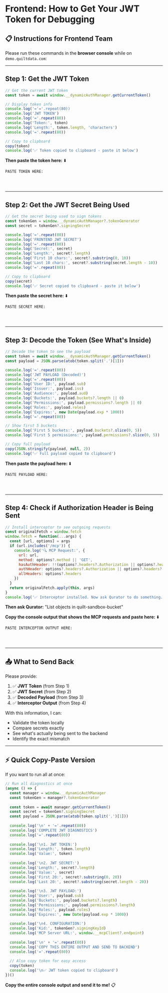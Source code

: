 # Frontend: How to Get Your JWT Token for Debugging

## 📋 Instructions for Frontend Team

Please run these commands in the **browser console** while on `demo.quiltdata.com`:

---

## Step 1: Get the JWT Token

```javascript
// Get the current JWT token
const token = await window.__dynamicAuthManager.getCurrentToken()

// Display token info
console.log('='='.repeat(80))
console.log('JWT TOKEN')
console.log('='.repeat(80))
console.log('Token:', token)
console.log('Length:', token.length, 'characters')
console.log('='.repeat(80))

// Copy to clipboard
copy(token)
console.log('✅ Token copied to clipboard - paste it below')
```

**Then paste the token here:** ⬇️

```
PASTE TOKEN HERE:




```

---

## Step 2: Get the JWT Secret Being Used

```javascript
// Get the secret being used to sign tokens
const tokenGen = window.__dynamicAuthManager?.tokenGenerator
const secret = tokenGen?.signingSecret

console.log('='.repeat(80))
console.log('FRONTEND JWT SECRET')
console.log('='.repeat(80))
console.log('Secret:', secret)
console.log('Length:', secret?.length)
console.log('First 10 chars:', secret?.substring(0, 10))
console.log('Last 10 chars:', secret?.substring(secret.length - 10))
console.log('='.repeat(80))

// Copy to clipboard
copy(secret)
console.log('✅ Secret copied to clipboard - paste it below')
```

**Then paste the secret here:** ⬇️

```
PASTE SECRET HERE:




```

---

## Step 3: Decode the Token (See What's Inside)

```javascript
// Decode the token to see the payload
const token = await window.__dynamicAuthManager.getCurrentToken()
const payload = JSON.parse(atob(token.split('.')[1]))

console.log('='.repeat(80))
console.log('JWT PAYLOAD (Decoded)')
console.log('='.repeat(80))
console.log('User ID:', payload.sub)
console.log('Issuer:', payload.iss)
console.log('Audience:', payload.aud)
console.log('Buckets:', payload.buckets?.length || 0)
console.log('Permissions:', payload.permissions?.length || 0)
console.log('Roles:', payload.roles)
console.log('Expires:', new Date(payload.exp * 1000))
console.log('='.repeat(80))

// Show first 5 buckets
console.log('First 5 buckets:', payload.buckets?.slice(0, 5))
console.log('First 5 permissions:', payload.permissions?.slice(0, 5))

// Copy full payload
copy(JSON.stringify(payload, null, 2))
console.log('✅ Full payload copied to clipboard')
```

**Then paste the payload here:** ⬇️

```
PASTE PAYLOAD HERE:




```

---

## Step 4: Check if Authorization Header is Being Sent

```javascript
// Install interceptor to see outgoing requests
const originalFetch = window.fetch
window.fetch = function(...args) {
  const [url, options] = args
  if (url.includes('/mcp')) {
    console.log('🔍 MCP Request:', {
      url: url,
      method: options?.method || 'GET',
      hasAuthHeader: !!(options?.headers?.Authorization || options?.headers?.authorization),
      authHeader: options?.headers?.Authorization || options?.headers?.authorization || 'MISSING',
      allHeaders: options?.headers
    })
  }
  return originalFetch.apply(this, args)
}
console.log('✅ Interceptor installed. Now ask Qurator to do something.')
```

**Then ask Qurator:** "List objects in quilt-sandbox-bucket"

**Copy the console output that shows the MCP requests and paste here:** ⬇️

```
PASTE INTERCEPTOR OUTPUT HERE:




```

---

## 📤 What to Send Back

Please provide:

1. ✅ **JWT Token** (from Step 1)
2. ✅ **JWT Secret** (from Step 2)  
3. ✅ **Decoded Payload** (from Step 3)
4. ✅ **Interceptor Output** (from Step 4)

With this information, I can:
- Validate the token locally
- Compare secrets exactly
- See what's actually being sent to the backend
- Identify the exact mismatch

---

## ⚡ Quick Copy-Paste Version

If you want to run all at once:

```javascript
// Run all diagnostics at once
(async () => {
  const manager = window.__dynamicAuthManager
  const tokenGen = manager?.tokenGenerator
  
  const token = await manager.getCurrentToken()
  const secret = tokenGen?.signingSecret
  const payload = JSON.parse(atob(token.split('.')[1]))
  
  console.log('\n' + '='.repeat(80))
  console.log('COMPLETE JWT DIAGNOSTICS')
  console.log('='.repeat(80))
  
  console.log('\n1. JWT TOKEN:')
  console.log('Length:', token.length)
  console.log('Value:', token)
  
  console.log('\n2. JWT SECRET:')
  console.log('Length:', secret?.length)
  console.log('Value:', secret)
  console.log('First 20:', secret?.substring(0, 20))
  console.log('Last 20:', secret?.substring(secret.length - 20))
  
  console.log('\n3. JWT PAYLOAD:')
  console.log('User:', payload.sub)
  console.log('Buckets:', payload.buckets?.length)
  console.log('Permissions:', payload.permissions?.length)
  console.log('Roles:', payload.roles)
  console.log('Expires:', new Date(payload.exp * 1000))
  
  console.log('\n4. CONFIGURATION:')
  console.log('Kid:', tokenGen?.signingKeyId)
  console.log('MCP Server URL:', window.__mcpClient?.endpoint)
  
  console.log('\n' + '='.repeat(80))
  console.log('COPY THIS ENTIRE OUTPUT AND SEND TO BACKEND')
  console.log('='.repeat(80))
  
  // Also copy token for easy access
  copy(token)
  console.log('\n✅ JWT token copied to clipboard')
})()
```

**Copy the entire console output and send it to me!** 📋
